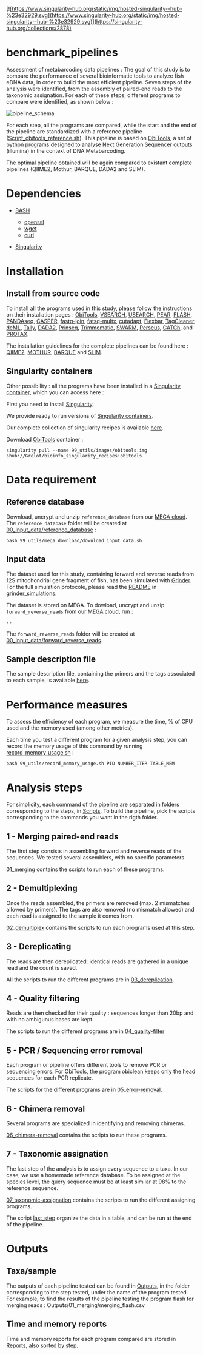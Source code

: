  [![https://www.singularity-hub.org/static/img/hosted-singularity--hub-%23e32929.svg](https://www.singularity-hub.org/static/img/hosted-singularity--hub-%23e32929.svg)](https://singularity-hub.org/collections/2878)

# benchmark_pipelines

Assessment of metabarcoding data pipelines :
The goal of this study is to compare the performance of several bioinformatic tools to analyze fish eDNA data, in order to build the most efficient pipeline.
Seven steps of the analysis were identified, from the assembly of paired-end reads to the taxonomic assignation.
For each of these steps, different programs to compare were identified, as shown below :

![pipeline_schema](schema_protocole.PNG)

For each step, all the programs are compared, while the start and the end of the pipeline are standardized with a reference pipeline ([Script_obitools_reference.sh](Script_obitools_reference.sh)). This pipeline is based on [ObiTools](https://git.metabarcoding.org/obitools/obitools/wikis/home), a set of python programs designed to analyse Next Generation Sequencer outputs (illumina) in the context of DNA Metabarcoding.

The optimal pipeline obtained will be again compared to existant complete pipelines (QIIME2, Mothur, BARQUE, DADA2 and SLIM).

# Dependencies

* [BASH](https://www.gnu.org/software/bash/)
	- [openssl](https://www.openssl.org/)
	- [wget](https://www.gnu.org/software/wget/)
	- [curl](https://curl.haxx.se/)

* [Singularity](https://www.sylabs.io/docs/)

# Installation

## Install from source code

To install all the programs used in this study, please follow the instructions on their installation pages : [ObiTools](https://pythonhosted.org/OBITools/welcome.html#installing-the-obitools), [VSEARCH](https://github.com/torognes/vsearch), [USEARCH](https://drive5.com/usearch/download.html), [PEAR](http://www.exelixis-lab.org/web/software/pear), [FLASH](https://sourceforge.net/projects/flashpage/files), [PANDAseq](https://github.com/neufeld/pandaseq), [CASPER](http://best.snu.ac.kr/casper/index.php?name=manual), [fastq-join](https://github.com/brwnj/fastq-join), [fatsq-multx](https://github.com/brwnj/fastq-multx), [cutadapt](https://cutadapt.readthedocs.io/en/stable/installation.html), [Flexbar](https://github.com/seqan/flexbar), [TagCleaner](https://sourceforge.net/projects/tagcleaner/files), [deML](https://github.com/grenaud/deml), [Tally](https://www.ebi.ac.uk/research/enright/software/kraken), [DADA2](https://benjjneb.github.io/dada2/dada-installation.html), [Prinseq](https://sourceforge.net/projects/prinseq/files/), [Trimmomatic](http://www.usadellab.org/cms/index.php?page=trimmomatic), [SWARM](https://github.com/torognes/swarm), [Perseus](https://code.google.com/archive/p/ampliconnoise/), [CATCh](https://github.com/M-Mysara/CATCh), and [PROTAX](https://www.helsinki.fi/en/researchgroups/statistical-ecology/software#section-49869).

The installation guidelines for the complete pipelines can be found here : [QIIME2](https://docs.qiime2.org/2019.4/install), [MOTHUR](https://github.com/mothur/mothur), [BARQUE](https://github.com/enormandeau/barque) and [SLIM](https://github.com/yoann-dufresne/SLIM).

## Singularity containers

Other possibility : all the programs have been installed in a [Singularity container](https://www.sylabs.io/docs/), which you can access here :

First you need to install [Singularity](https://github.com/sylabs/singularity/blob/master/INSTALL.md).

We provide ready to run versions of [Singularity containers](https://www.sylabs.io/).

Our complete collection of singularity recipes is available [here](https://github.com/Grelot/bioinfo_singularity_recipes).

Download [ObiTools](https://pythonhosted.org/OBITools/welcome.html#installing-the-obitools) container :
```
singularity pull --name 99_utils/images/obitools.img shub://Grelot/bioinfo_singularity_recipes:obitools
```


# Data requirement

## Reference database

Download, uncrypt and unzip `reference_database` from our [MEGA cloud](https://mega.nz/). The `reference_database` folder will be created at [00_Input_data/reference_database](00_Input_data) :
```
bash 99_utils/mega_download/download_input_data.sh
```

## Input data

The dataset used for this study, containing forward and reverse reads from 12S mitochondrial gene fragment of fish, has been simulated with [Grinder](https://sourceforge.net/projects/biogrinder/). For the full simulation protocole, please read the [README](grinder_simulations/README.md) in [grinder_simulations](grinder_simulations).

The dataset is stored on MEGA. To dowload, uncrypt and unzip `forward_reverse_reads` from our [MEGA cloud](https://mega.nz/), run :
```
--
```

The `forward_reverse_reads` folder will be created at [00_Input_data/forward_reverse_reads](00_Input_data).

## Sample description file

The sample description file, containing the primers and the tags associated to each sample, is available [here](00_Input_data/sample_description_file.txt).


# Performance measures

To assess the efficiency of each program, we measure the time, % of CPU used and the memory used (among other metrics).

Each time you test a different program for a given analysis step, you can record the memory usage of this command by running [record_memory_usage.sh](99_utils/record_memory_usage.sh) :

```
bash 99_utils/record_memory_usage.sh PID NUMBER_ITER TABLE_MEM
```


# Analysis steps

For simplicity, each command of the pipeline are separated in folders corresponding to the steps, in [Scripts](Scripts). To build the pipeline, pick the scripts corresponding to the commands you want in the rigth folder. 

## 1 - Merging paired-end reads

The first step consists in assembling forward and reverse reads of the sequences. We tested several assemblers, with no specific parameters.

[01_merging](Scripts/01_merging) contains the scripts to run each of these programs.

## 2 - Demultiplexing

Once the reads assembled, the primers are removed (max. 2 mismatches allowed by primers). The tags are also removed (no mismatch allowed) and each read is assigned to the sample it comes from.

[02_demultiplex](Scripts/02_demultiplex) contains the scripts to run each programs used at this step.

## 3 - Dereplicating

The reads are then dereplicated: identical reads are gathered in a unique read and the count is saved.

All the scripts to run the different programs are in [03_dereplication](Scripts/03_dereplication).

## 4 - Quality filtering

Reads are then checked for their quality : sequences longer than 20bp and with no ambiguous bases are kept.

The scripts to run the different programs are in [04_quality-filter](Scripts/04_quality-filter)

## 5 - PCR / Sequencing error removal

Each program or pipeline offers different tools to remove PCR or sequencing errors. For ObiTools, the program obiclean keeps only the head sequences for each PCR replicate.

The scripts for the different programs are in [05_error-removal](Scripts/05_error-removal).

## 6 - Chimera removal

Several programs are specialized in identifying and removing chimeras. 

[06_chimera-removal](Scripts/06_chimera-removal) contains the scripts to run these programs.

## 7 - Taxonomic assignation

The last step of the analysis is to assign every sequence to a taxa. In our case, we use a homemade reference database. To be assigned at the species level, the query sequence must be at least similar at 98% to the reference sequence.

[07_taxonomic-assignation](Scripts/07_taxonomic-assignation) contains the scripts to run the different assigning programs.


The script [last_step](Scripts/last_step.sh) organize the data in a table, and can be run at the end of the pipeline.

# Outputs

## Taxa/sample 

The outputs of each pipeline tested can be found in [Outputs](Outputs), in the folder corresponding to the step tested, under the name of the program tested.
For example, to find the results of the pipeline testing the program flash for merging reads : Outputs/01_merging/merging_flash.csv

## Time and memory reports

Time and memory reports for each program compared are stored in [Reports](Reports), also sorted by step.